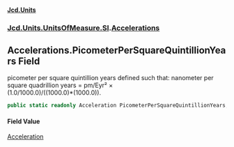 #### [Jcd.Units](index.md 'index')
### [Jcd.Units.UnitsOfMeasure.SI](Jcd.Units.UnitsOfMeasure.SI.md 'Jcd.Units.UnitsOfMeasure.SI').[Accelerations](Accelerations.md 'Jcd.Units.UnitsOfMeasure.SI.Accelerations')

## Accelerations.PicometerPerSquareQuintillionYears Field

picometer per square quintillion years defined such that: nanometer per square quadrillion years = pm/Eyr² ×  
(1.0/1000.0)/((1000.0)*(1000.0)).

```csharp
public static readonly Acceleration PicometerPerSquareQuintillionYears;
```

#### Field Value
[Acceleration](Acceleration.md 'Jcd.Units.UnitTypes.Acceleration')